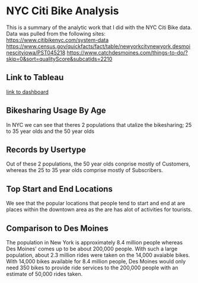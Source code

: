 # NYC Citi Bike Analysis
This is a summary of the analytic work that I did with the NYC Citi Bike data.
Data was pulled from the following sites:
https://www.citibikenyc.com/system-data
https://www.census.gov/quickfacts/fact/table/newyorkcitynewyork,desmoinescityiowa/PST045218
https://www.catchdesmoines.com/things-to-do/?skip=0&sort=qualityScore&subcatids=2210

## Link to Tableau
[link to dashboard](https://public.tableau.com/profile/edward.yeh#!/vizhome/Bikesharing_15873508620050/Bikesharing)

##  Bikesharing Usage By Age
In NYC we can see that theres 2 populations that utalize the bikesharing; 25 to 35 year olds and the 50 year olds

## Records by Usertype
Out of these 2 populations, the 50 year olds conprise mostly of Customers, whereas the 25 to 35 year olds comprise mostly of Subscribers.

## Top Start and End Locations
We see that the popular locations that people tend to start and end at are places within the downtown area as the are has alot of activities for tourists.

## Comparison to Des Moines
The population in New York is approximately 8.4 million people whereas Des Moines' comes up to be about 200,000 people.
With such a large population, about 2.3 million rides were taken on the 14,000 avaiable bikes.
With 14,000 bikes available for 8.4 million people, Des Moines would only need 350 bikes to provide ride services to the 200,000 people with an estimate of 50,000 rides taken.

